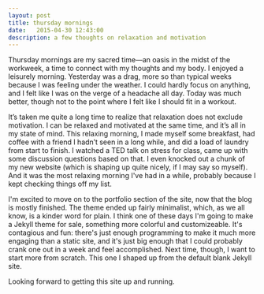 ```yaml
---
layout: post
title: thursday mornings
date:   2015-04-30 12:43:00
description: a few thoughts on relaxation and motivation
---
```


Thursday mornings are my sacred time—an oasis in the midst of the workweek, a time to connect with my thoughts and my body. I enjoyed a leisurely morning. Yesterday was a drag, more so than typical weeks because I was feeling under the weather. I could hardly focus on anything, and I felt like I was on the verge of a headache all day. Today was much better, though not to the point where I felt like I should fit in a workout. 

It’s taken me quite a long time to realize that relaxation does not exclude motivation. I can be relaxed and motivated at the same time, and it’s all in my state of mind. This relaxing morning, I made myself some breakfast, had coffee with a friend I hadn’t seen in a long while, and did a load of laundry from start to finish. I watched a TED talk on stress for class, came up with some discussion questions based on that. I even knocked out a chunk of my new website (which is shaping up quite nicely, if I may say so myself). And it was the most relaxing morning I've had in a while, probably because I kept checking things off my list. 

I'm excited to move on to the portfolio section of the site, now that the blog is mostly finished. The theme ended up fairly minimalist, which, as we all know, is a kinder word for plain. I think one of these days I'm going to make a Jekyll theme for sale, something more colorful and customizeable. It's contagious and fun: there's just enough programming to make it much more engaging than a static site, and it's just big enough that I could probably crank one out in a week and feel accomplished. Next time, though, I want to start more from scratch. This one I shaped up from the default blank Jekyll site. 

Looking forward to getting this site up and running. 
